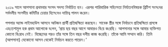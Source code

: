 ২০১৯ সালে আপসানা প্রথমবার সংসদ সদস্য নির্বাচিত হন। এরপর পা‌রিবা‌রিক স‌হিংসতা নির্যাতনবিষয়ক ব্রিটিশ সংস‌দের সর্বদলীয় সংসদীয় ক‌মি‌টির চেয়ার হিসে‌বেও দা‌য়িত্ব পালন ক‌রেন।

পপলার অ্যান্ড লাইমহাউস আসনে আটজন প্রার্থী প্রতিদ্বন্দ্বিতা করছেন। সাবেক স্ত্রীর সঙ্গে নির্বাচনে প্রতিদ্বন্দ্বিতা প্রসঙ্গে এহ‌তেশামুল হক প্রথম আলোকে ব‌লেন, ‘প্রায় ছয় বছর আগে আবারও বি‌য়ে ক‌রেছি। আপসানার সঙ্গে আমার ব‌্যক্তিগত কোনো বি‌রোধ নেই। বিচ্ছেদের পরও তাঁর সঙ্গে তিন বছর দলীয় কাজ ক‌রে‌ছি। তাঁক‌ে আমি সম্মান ক‌রি। তিনি (আপসানা) যেকোনো আসন থেকেই নির্বাচন করতে পারেন।’
